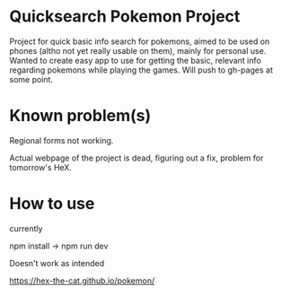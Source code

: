 # Quicksearch Pokemon Project

Project for quick basic info search for pokemons, aimed to be used on phones (altho not yet really usable on them), mainly for personal use.
Wanted to create easy app to use for getting the basic, relevant info regarding pokemons while playing the games.
Will push to gh-pages at some point.

# Known problem(s)

Regional forms not working.

Actual webpage of the project is dead, figuring out a fix, problem for tomorrow's HeX.

# How to use

currently

npm install -> npm run dev


Doesn't work as intended

https://hex-the-cat.github.io/pokemon/
